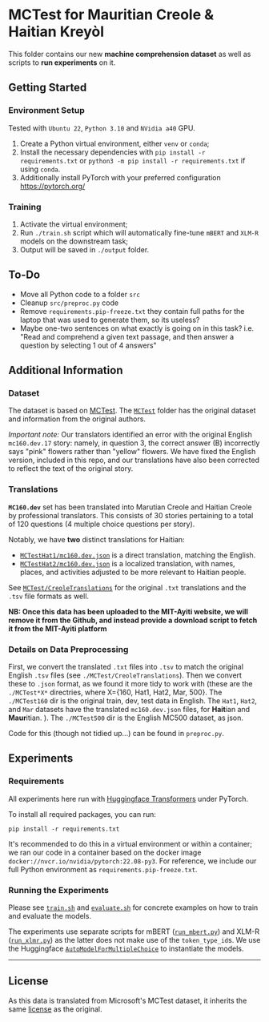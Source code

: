 # MCTest for Mauritian Creole & Haitian Kreyòl

This folder contains our new **machine comprehension dataset** as well as
scripts to **run experiments** on it.

## Getting Started
### Environment Setup
Tested with `Ubuntu 22`, `Python 3.10` and `NVidia a40` GPU.
1. Create a Python virtual environment, either `venv` or `conda`;
2. Install the necessary dependencies with `pip install -r requirements.txt` or `python3 -m pip install -r requirements.txt` if using `conda`.
3. Additionally install PyTorch with your preferred configuration https://pytorch.org/

### Training
1. Activate the virtual environment;
2. Run `./train.sh` script which will automatically fine-tune `mBERT` and `XLM-R` models on the downstream task;
3. Output will be saved in `./output` folder.


## To-Do
- Move all Python code to a folder `src`
- Cleanup `src/preproc.py` code
- Remove `requirements.pip-freeze.txt` they contain full paths for the laptop that was used to generate them, so its useless?
- Maybe one-two sentences on what exactly is going on in this task? i.e. "Read and comprehend a given text passage, and then answer a question by selecting 1 out of 4 answers"

## Additional Information
### Dataset
The dataset is based on [MCTest](https://aclanthology.org/D13-1020/). The
[`MCTest`](MCTest) folder has the original dataset and information from the
original authors.

_Important note:_ Our translators identified an error with the original English
`mc160.dev.17` story: namely, in question 3, the correct answer (B) incorrectly
says "pink" flowers rather than "yellow" flowers.  We have fixed the English
version, included in this repo, and our translations have also been corrected to
reflect the text of the original story.

### Translations
**`MC160.dev`** set has been translated into Marutian Creole and Haitian Creole
by professional translators.  This consists of 30 stories pertaining to a total
of 120 questions (4 multiple choice questions per story).

Notably, we have **two** distinct translations for Haitian:
- [`MCTestHat1/mc160.dev.json`](MCTestHat1/mc160.dev.json) is a direct
  translation, matching the English.
- [`MCTestHat2/mc160.dev.json`](MCTestHat2/mc160.dev.json) is a localized
  translation, with names, places, and activities adjusted to be more relevant
  to Haitian people.

See [`MCTest/CreoleTranslations`](MCTest/CreoleTranslations) for the original
`.txt` translations and the `.tsv` file formats as well.

**NB: Once this data has been uploaded to the MIT-Ayiti website, we will remove
it from the Github, and instead provide a download script to fetch it from the
MIT-Ayiti platform**

### Details on Data Preprocessing
First, we convert the translated `.txt` files into `.tsv` to match the original
English `.tsv` files (see `./MCTest/CreoleTranslations`).  Then we convert these
to `.json` format, as we found it more tidy to work with (these are the
`./MCTest*X*` directries, where X={160, Hat1, Hat2, Mar, 500}.  The
`./MCTest160` dir is the original train, dev, test data in English. The `Hat1`,
`Hat2`, and `Mar` datasets have the translated `mc160.dev.json` files, for
**Hait**ian and **Maur**itian. ).  The `./MCTest500` dir is the English MC500
dataset, as json.

Code for this (though not tidied up...) can be found in `preproc.py`.


## Experiments

### Requirements

All experiments here run with [Huggingface
Transformers](https://huggingface.co/docs/transformers/index) under PyTorch.

To install all required packages, you can run:

```
pip install -r requirements.txt
```

It's recommended to do this in a virtual environment or within a container; we
ran our code in a container based on the docker image
`docker://nvcr.io/nvidia/pytorch:22.08-py3`.  For reference, we include our full
Python environment as `requirements.pip-freeze.txt`.

### Running the Experiments

Please see [`train.sh`](train.sh) and [`evaluate.sh`](evaluate.sh) for concrete
examples on how to train and evaluate the models.

The experiments use separate scripts for mBERT ([`run_mbert.py`](run_mbert.py))
and XLM-R ([`run_xlmr.py`](run_xlmr.py)) as the latter does not make use of the
`token_type_id`s.  We use the Huggingface
[`AutoModelForMultipleChoice`](https://huggingface.co/transformers/v3.3.1/model_doc/auto.html?highlight=automodelformultiplechoice#transformers.AutoModelForMultipleChoice)
to instantiate the models.

- - -

## License

As this data is translated from Microsoft's MCTest dataset, it inherits the same
[license](MCTest/LICENSE.pdf) as the original.
